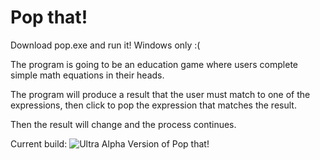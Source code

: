 # Pop that!
Download pop.exe and run it! Windows only :(

The program is going to be an education game where users complete simple math equations in their heads.

The program will produce a result that the user must match to one of the expressions, then click to pop the expression that matches the result.

Then the result will change and the process continues.

Current build:
![Ultra Alpha Version of Pop that!](http://austinayers.com/pop.gif)

